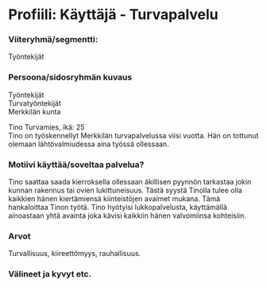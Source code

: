 # Profiili: Käyttäjä - Turvapalvelu

### Viiteryhmä/segmentti:
Työntekijät <br>

### Persoona/sidosryhmän kuvaus
Työntekijät <br>
Turvatyöntekijät<br>
Merkkilän kunta

Tino Turvamies, ikä: 25<br>
Tino on työskennellyt Merkkilän turvapalvelussa viisi vuotta. Hän on tottunut olemaan lähtövalmiudessa aina työssä ollessaan.  


### Motiivi käyttää/soveltaa palvelua? 
Tino saattaa saada kierroksella ollessaan äkillisen pyynnön tarkastaa jokin kunnan rakennus tai ovien lukittuneisuus. Tästä syystä Tinolla tulee olla kaikkien hänen kiertämiensä kiinteistöjen avaimet mukana. Tämä hankaloittaa Tinon työtä. Tino hyötyisi lukkopalvelusta, käyttämällä ainoastaan yhtä avainta joka kävisi kaikkiin hänen valvomiinsa kohteisiin. 

### Arvot  
Turvallisuus, kiireettömyys, rauhallisuus.


### Välineet ja kyvyt etc.
